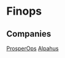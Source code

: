 # Finops

## Companies
[ProsperOps](https://www.prosperops.com/)
[Alpahus](https://alphaus.cloud/en/)
